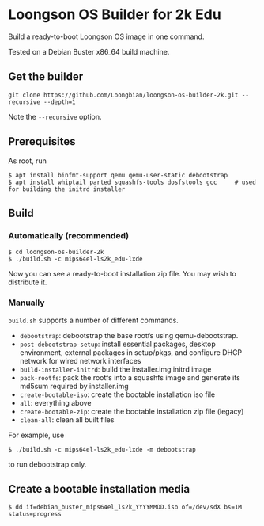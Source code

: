 # Loongson OS Builder for 2k Edu

Build a ready-to-boot Loongson OS image in one command.

Tested on a Debian Buster x86_64 build machine.

## Get the builder

```
git clone https://github.com/Loongbian/loongson-os-builder-2k.git --recursive --depth=1
```

Note the `--recursive` option.

## Prerequisites

As root, run

```
$ apt install binfmt-support qemu qemu-user-static debootstrap 
$ apt install whiptail parted squashfs-tools dosfstools gcc     # used for building the initrd installer  
```

## Build

### Automatically (recommended)

```
$ cd loongson-os-builder-2k
$ ./build.sh -c mips64el-ls2k_edu-lxde
```

Now you can see a ready-to-boot installation zip file. You may wish to distribute it.

### Manually

`build.sh` supports a number of different commands.

* `debootstrap`: debootstrap the base rootfs using qemu-debootstrap.
* `post-debootstrap-setup`: install essential packages, desktop environment, external packages in setup/pkgs, and configure DHCP network for wired network interfaces
* `build-installer-initrd`: build the installer.img initrd image
* `pack-rootfs`: pack the rootfs into a squashfs image and generate its md5sum required by installer.img
* `create-bootable-iso`: create the bootable installation iso file
* `all`: everything above
* `create-bootable-zip`:  create the bootable installation zip file (legacy)
* `clean-all`: clean all built files

For example, use

```
$ ./build.sh -c mips64el-ls2k_edu-lxde -m debootstrap
```

to run debootstrap only.

## Create a bootable installation media

```
$ dd if=debian_buster_mips64el_ls2k_YYYYMMDD.iso of=/dev/sdX bs=1M status=progress
```
